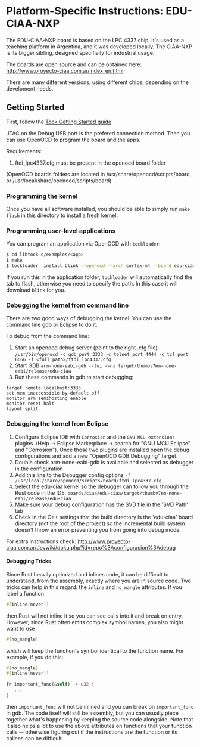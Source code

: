 Platform-Specific Instructions: EDU-CIAA-NXP
===================================

The EDU-CIAA-NXP board is based on the LPC 4337 chip.
It's used as a teaching platform in Argentina, and it was
developed locally. The CIAA-NXP is its bigger sibling, designed
specifially for industrial usage.

The boards are open source and can be obtained here: http://www.proyecto-ciaa.com.ar/index_en.html

There are many different versions, using different chips, depending on the
develpment needs.

## Getting Started

First, follow the [Tock Getting Started guide](../../doc/Getting_Started.md)

JTAG on the Debug USB port is the prefered connection method.
Then you can use OpenOCD to program the board and the apps.

Requirements:
1. ftdi_lpc4337.cfg must be present in the openocd board folder 

(OpenOCD boards folders are located in /usr/share/openocd/scripts/board,
or /usr/local/share/openocd/scripts/board)

### Programming the kernel

Once you have all software installed, you should be able to simply run
`make flash` in this directory to install a fresh kernel.

### Programming user-level applications

You can program an application via OpenOCD with `tockloader`:
 

```bash
$ cd libtock-c/examples/<app>
$ make
$ tockloader  install blink --openocd --arch cortex-m4 --board edu-ciaa --openocd-board ftdi_lpc4337.cfg -a 0x000000001a040000 --openocd-options "noreset" --page-size 512
```

If you run this in the application folder, `tockloader` will automatically
find the tab to flash, otherwise you need to specify the path. In this case it will download `blink` for you.

### Debugging the kernel from command line

There are two good ways of debugging the kernel. You can use the command line gdb or Eclipse to do it.

To debug from the command line:
1. Start an openocd debug server (point to the right .cfg file):
`/usr/bin/openocd -c gdb_port 3333 -c telnet_port 4444 -c tcl_port 6666 -f <full_path>/ftdi_lpc4337.cfg`
2. Start GDB
`arm-none-eabi-gdb --tui --nx target/thumbv7em-none-eabi/release/edu-ciaa`
3. Run these commands in gdb to start debugging:

```
target remote localhost:3333
set mem inaccessible-by-default off
monitor arm semihosting enable
monitor reset halt
layout split
```

### Debugging the kernel from Eclipse
1. Configure Eclipse IDE with `Corrosion` and the `GNU MCU extensions` plugins. (Help -> Eclipse Marketplace -> search for "GNU  MCU Eclipse" and "Corrosion"). Once those two plugins are installed open the debug configurations and add a new "OpenOCD GDB Debugging" target.
2. Double check arm-none-eabi-gdb is available and selected as debugger in the configuration
3. Add this line to the Debugger config options `-f /usr/local/share/openocd/scripts/board/ftdi_lpc4337.cfg`
4. Select the edu-ciaa kernel so the debugger can follow you through the Rust code in the IDE. `boards/ciaa/edu-ciaa/target/thumbv7em-none-eabi/release/edu-ciaa`
5. Make sure your debug configuration has the SVD file in the 'SVD Path' tab
6. Check in the C++ settings that the build directory is the 'edu-ciaa' board directory (not the root of the project) so the incremental build system doesn't throw an error preventing you from going into debug mode.

For extra instructions check:
http://www.proyecto-ciaa.com.ar/devwiki/doku.php?id=repo%3Aconfiguracion%3Adebug


#### Debugging Tricks

Since Rust heavily optimized and inlines code, it can be difficult to
understand, from the assembly, exactly where you are in source code. Two
tricks can help in this regard: the ``inline`` and ``no_mangle`` attributes. If you label a function

```rust
#[inline(never)]
```

then Rust will not inline it so you can see calls into it and break on
entry. However, since Rust often emits complex symbol names, you also
might want to use

```rust
#[no_mangle]
```

which will keep the function's symbol identical to the function name.
For example, if you do this:

```rust
#[no_mangle]
#[inline(never)]

fn important_func(&self) -> u32 {
   ...
}
```

then `important_func` will not be inlined and you can break on
`important_func` in gdb. The code itself will still be assembly, but
you can usually piece together what's happening by keeping the source
code alongside. Note that it also helps a lot to use the above
attributes on functions that your function calls -- otherwise figuring
out if the instructions are the function or its callees can be
difficult.
